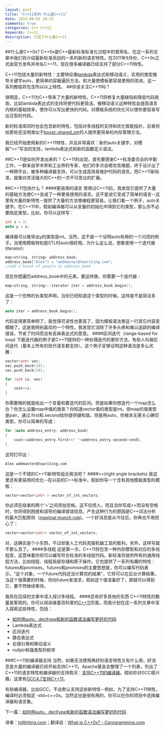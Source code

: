 ```yaml
---
layout: post
title: "C++11系列-什么是C++11"
date: 2013-08-01 20:32
comments: true
categories: C++ C++11
keywords: C++11
description: 介绍了什么是C++11
---
```

##什么是C++0x?
C++0x是C++最新标准标准化过程中的曾用名，在这一系列文章中我们将介绍最新标准添加的一系列新的语言特性。在2011年9月份，C++0x正式由官方发布并命名C++11，现在很多编译器已经支持了部分C++11特性。

C++11包括大量的新特性：主要特征像[lambda][1]表达式和移动语义，实用的类型推导关键字auto，更简单的容器遍历方法，和大量使模板更容易使用的改进。这一系列教程将包含所以以上特性。
##你该关注C++11吗？

很明显，C++11为C++带来了大量的新特性。C++11将修复大量缺陷和降低代码拖沓，比如lambda表达式的支持将使代码更简洁。像移动语义这种特性会提高语言内核的基础效率，使你可以写出更快的代码。对模板系统的优化可以使你更容易写出泛型的代码。

新的标准库同时也会包含新的特性，包括对多线程的支持和优化智能指针，后者将给那些还没用类似于[boost::shared_ptr][2]的人提供更简单的内存管理方法。

我已经开始使用新的C++11特性，并且非常喜欢：新的auto关键字，对模板">>"写法的支持，lambda表达式和新的函数定义语法。

##C++11是如何开发出来的？
C++11的出现，首先要感谢C++标准委员会的辛勤工作，一群来自学术界和工业界的专家，他们的多次会晤攻克难题，终于设计出了一种跨平台，被多种编译器支持，可以生成高效易维护代码的语言。而C++11新标准，就像对灵活强大的C++的一次不可思议的扩展。

##C++11包括什么？
####更易用的语言
使用过C++11后，我发现它提供了大量的基础方法使C++变成了一种更易使用的语言。这不是说它变成了简单的语言--这里有大量的新特性--提供了大量的方法使编程更容易。让我们看一个例子，auto关键字。在C++11中，假如编译器可以从变量的初始化中得到它的类型，那么你不必要指定类型。比如，你可以这样写：
```cpp
int x = 3;
auto y = x;
```
编译器可以推导出y的类型是int。当然，这不是一个证明auto有用的一个闪亮的例子。当使用模板特别是STL时auto很好用。为什么这么说，想象使用一个迭代器(iterator):
```cpp
map<string, string> address_book;
address_book["Alex"] = "webmaster@towriting.com";
//add a bunch of people to address_book
```
现在你想遍历address_book中的元素，要这样做，你需要一个迭代器：
```cpp
map<string, string>::iterator iter = address_book.begin();
```
这是一个恐怖的长类型声明，当你已经知道这个类型的时候。这样是不是简洁多了：
```cpp
auto iter = address_book.begin();
```
代码变得更简单明了，我觉得可读性也更高了，因为模板语法使这一行其它内容变模糊了。这是我特别喜欢的一个特性，我发现它消除了许多头疼和难以追踪的编译错误，节省了时间而没有丢掉表达式的意思。
####区间迭代（range-based for loop)
下面迭代器的例子是C++11提供的一种处理迭代的更好方法，有些人叫做区间迭代（基本上所有的现代语言都支持）。这个例子足够证明这种语法是多么优雅：
```cpp
vector<int> vec;
vec.push_back(10);
vec.push_back(20);

for (int &i: vec)
{
    cout<<i;
}
```
你需要做的就是给出一个变量和要迭代的区间。但是如果你想迭代一个map怎么办？你怎么设置map中值的类型？你知道vector值的类型是int。但map的值类型是pair，通过.first和.second给你提供键和值。但是用auto，你根本无需关心确切类型，你可以简单的写成：
```cpp
for (auto address_entry: address_book)
{
    cout<<address_entry.first<<" "<address_entry.second<<endl;
}
```
这将打印出：
```bash
Alex webmaster@towriting.com
```
这是一个不错的C++11新特性组合用法吧？
####>>(right angle brackets)
我这里还有更易用的优化--在以前的C++标准中，假如你写一个含有其他模板类型的模板：
```cpp
vector<vector<int> > vector_of_int_vectors;
```
你必须在结束的两个'>'之间添加空格。这不仅烦人，而且当你写成>>而没有空格时，你将得到困惑和误导的编译错误信息。产生这种行为的原因是C++词法分析的最大匹配原则（[maximal munch rule][3])。一个好消息是从今往后，你再也不用担心了：
```cpp
vector<vector<int>> vector_of_int_vectors;
```
对，这确实是个小东西，不过却是人工代码克服机器工具的胜利。另外，这样写就不那么丑了。
####多线程
这是第一次，C++11将包含一种内存模型和对应的多线程库，这意味着你将可以编写符合标准的多线程代码。新标准将提供所有的通用线程方法，比如线程、线程局部存储和原子操作。它也提供了一系列有趣的特性：futures和promises。futures和promises的主要思想是，你可以编写代码表示，“这个对象，一个future代码还没计算完的结果"，它将可以在后台计算结果。当这个值需要的时候，你向future发请求，假如这个值准备好了，那就可以得到它，要不然继续等待。

我将在后续的文章中深入探讨多线程。
####还有好多其他的东西
C++11特性的数量是客观的。你可以阅读维基百科里的[C++11][4]页面，而我计划在这一系列文章中深入探索这些特性，包括：

* [如何用auto、decltype和新的函数语法编写更好的代码][10]
* Lambda表达式
* 区间迭代
* 静态表达式
* 右值引用和移动语义
* nullptr和强类型的枚举

###C++11的编译器支持
当然，如果无法使用再好的语言特性又有什么用，好消息是大量的编译器已经开始支持C++11。Apache基金会整理了一个列表，列出了C++11的语言特性和编译器的支持情况：[支持C++11的编译器][5]。假如你对GCC感兴趣，这里有[GCC4.7支持C++11][6]。

有些编译器，比如GCC，不会默认支持这些新特性--例如，为了支持C++11特性，编译时必须指定 -std=c++0x。当然这也是很有用的，你可以在你的项目中选择编译器和语言集。

下一篇：[如何用auto、decltype和新的函数语法编写更好的代码][10]


译者：[toWriting.com](/)；翻译自：[What is C++0x? - Cprogramming.com][8]


  [1]:http://en.cppreference.com/w/cpp/language/lambda
  [2]:http://www.boost.org/doc/libs/1_46_1/libs/smart_ptr/shared_ptr.htm
  [3]:http://en.wikipedia.org/wiki/Maximal_munch
  [4]:http://en.wikipedia.org/wiki/C%2B%2B0x
  [5]:http://wiki.apache.org/stdcxx/C%2B%2B0xCompilerSupport
  [6]:http://gcc.gnu.org/gcc-4.7/cxx0x_status.html
  [8]:http://www.cprogramming.com/c++11/what-is-c++0x.html
  [9]:http://toWriting.com
  [10]:/blog/2013/08/08/improved-type-inference-in-cpp11/
